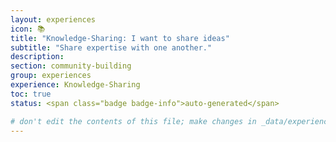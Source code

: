 ```yaml
---
layout: experiences
icon: 📚
title: "Knowledge-Sharing: I want to share ideas"
subtitle: "Share expertise with one another."
description:
section: community-building
group: experiences
experience: Knowledge-Sharing
toc: true
status: <span class="badge badge-info">auto-generated</span>

# don't edit the contents of this file; make changes in _data/experiences.yml
---
```

